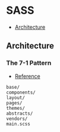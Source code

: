 # SASS
* [Architecture](#architecture)

## Architecture
### The 7-1 Pattern
* [Reference](https://sass-guidelin.es/#the-7-1-pattern)

```
base/
components/
layout/
pages/
themes/
abstracts/
vendors/
main.scss
```
